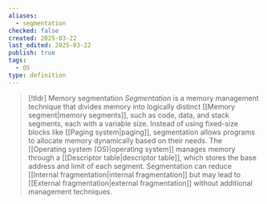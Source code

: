 ```yaml
---
aliases:
  - segmentation
checked: false
created: 2025-03-22
last_edited: 2025-03-22
publish: true
tags:
  - OS
type: definition
---
```

>[!tldr] Memory segmentation
>_Segmentation_ is a memory management technique that divides memory into logically distinct [[Memory segment|memory segments]], such as code, data, and stack segments, each with a variable size. Instead of using fixed-size blocks like [[Paging system|paging]], segmentation allows programs to allocate memory dynamically based on their needs. The [[Operating system (OS)|operating system]] manages memory through a [[Descriptor table|descriptor table]], which stores the base address and limit of each segment. Segmentation can reduce [[Internal fragmentation|internal fragmentation]] but may lead to [[External fragmentation|external fragmentation]] without additional management techniques.